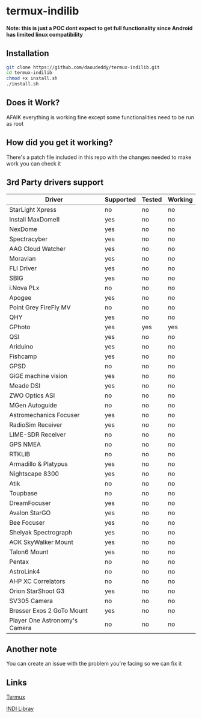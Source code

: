 # termux-indilib

#### Note: this is just a POC dont expect to get full functionality since Android has limited linux compatibility

## Installation
```bash
git clone https://github.com/daoudeddy/termux-indilib.git
cd termux-indilib
chmod +x install.sh
./install.sh
```

## Does it Work?
AFAIK everything is working fine except some functionalities need to be run as root

## How did you get it working?
There's a patch file included in this repo with the changes needed to make work you can check it

## 3rd Party drivers support
Driver | Supported | Tested | Working
--- | --- | --- | --- 
StarLight Xpress | no | no | no
Install MaxDomeII | yes | no | no 
NexDome | yes | no | no 
Spectracyber | yes | no | no 
AAG Cloud Watcher | yes | no | no 
Moravian | yes | no | no 
FLI Driver | yes | no | no 
SBIG | yes | no | no 
i.Nova PLx | no | no | no 
Apogee | yes | no | no 
Point Grey FireFly MV | no | no | no 
QHY | yes | no | no 
GPhoto | yes | yes | yes 
QSI | yes | no | no 
Ariduino | yes | no | no 
Fishcamp | yes | no | no 
GPSD | no | no | no 
GiGE machine vision | yes | no | no 
Meade DSI | yes | no | no 
ZWO Optics ASI | no | no | no 
MGen Autoguide | no | no | no 
Astromechanics Focuser | yes | no | no 
RadioSim Receiver | yes | no | no 
LIME-SDR Receiver | no | no | no 
GPS NMEA | no | no | no 
RTKLIB | no | no | no 
Armadillo & Platypus | yes | no | no 
Nightscape 8300 | yes | no | no 
Atik | no | no | no 
Toupbase | no | no | no 
DreamFocuser | yes | no | no 
Avalon StarGO | yes | no | no 
Bee Focuser | yes | no | no 
Shelyak Spectrograph | yes | no | no 
AOK SkyWalker Mount | yes | no | no 
Talon6 Mount | yes | no | no 
Pentax | no | no | no 
AstroLink4 | no | no | no 
AHP XC Correlators | no | no | no 
Orion StarShoot G3 | yes | no | no 
SV305 Camera | no | no | no 
Bresser Exos 2 GoTo Mount | yes | no | no 
Player One Astronomy's Camera | no | no | no 

## Another note
You can create an issue with the problem you're facing so we can fix it

## Links
[Termux](https://termux.com)

[INDI Libray](https://indilib.org)

